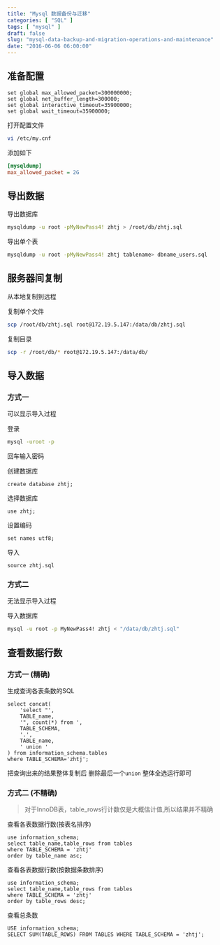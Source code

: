 ```yaml
---
title: "Mysql 数据备份与迁移"
categories: [ "SQL" ]
tags: [ "mysql" ]
draft: false
slug: "mysql-data-backup-and-migration-operations-and-maintenance"
date: "2016-06-06 06:00:00"
---
```


## 准备配置

```mysql
set global max_allowed_packet=300000000;
set global net_buffer_length=300000;
set global interactive_timeout=35900000;
set global wait_timeout=35900000;
```
打开配置文件

```bash
vi /etc/my.cnf
```

添加如下

```ini
[mysqldump] 
max_allowed_packet = 2G
```

<!--more-->


## 导出数据

导出数据库

```bash
mysqldump -u root -pMyNewPass4! zhtj > /root/db/zhtj.sql
```

导出单个表

```bash
mysqldump -u root -pMyNewPass4! zhtj tablename> dbname_users.sql
```

## 服务器间复制

从本地复制到远程

复制单个文件

```bash
scp /root/db/zhtj.sql root@172.19.5.147:/data/db/zhtj.sql
```

复制目录

```bash
scp -r /root/db/* root@172.19.5.147:/data/db/
```

## 导入数据

### 方式一

可以显示导入过程

登录

```bash
mysql -uroot -p
```

回车输入密码

创建数据库

```mysql
create database zhtj;
```

选择数据库

```mysql
use zhtj;
```

设置编码

```mysql
set names utf8;
```

导入

```mysql
source zhtj.sql
```

### 方式二

无法显示导入过程

导入数据库

```bash
mysql -u root -p MyNewPass4! zhtj < "/data/db/zhtj.sql"
```

## 查看数据行数

### 方式一 (精确)

生成查询各表条数的SQL

```mysql
select concat(
    'select "',
    TABLE_name,
    '", count(*) from ',
    TABLE_SCHEMA,
    '.',
    TABLE_name,
    ' union '
) from information_schema.tables
where TABLE_SCHEMA='zhtj';
```

把查询出来的结果整体复制后 删除最后一个`union` 整体全选运行即可

### 方式二 (不精确)

> 对于InnoDB表，table_rows行计数仅是大概估计值,所以结果并不精确

查看各表数据行数(按表名排序)

```mysql
use information_schema;
select table_name,table_rows from tables
where TABLE_SCHEMA = 'zhtj'
order by table_name asc;
```

查看各表数据行数(按数据条数排序)

```mysql
use information_schema;
select table_name,table_rows from tables
where TABLE_SCHEMA = 'zhtj'
order by table_rows desc;
```

查看总条数

```mysql
USE information_schema;
SELECT SUM(TABLE_ROWS) FROM TABLES WHERE TABLE_SCHEMA = 'zhtj';
```
